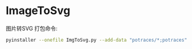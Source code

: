 # ImageToSvg
图片转SVG
打包命令:  
```sh
pyinstaller --onefile ImgToSvg.py --add-data "potraces/*;potraces"
